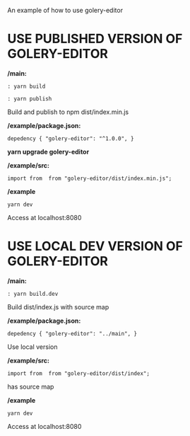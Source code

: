 An example of how to use golery-editor

# USE PUBLISHED VERSION OF GOLERY-EDITOR
**/main:**

`: yarn build`

`: yarn publish`
 
Build and publish to npm dist/index.min.js 


**/example/package.json:**

`depedency {
 "golery-editor": "^1.0.0",
}`

**yarn upgrade golery-editor**

**/example/src:**

`import from  from "golery-editor/dist/index.min.js";`


**/example**

`yarn dev`

Access at localhost:8080



# USE LOCAL DEV VERSION OF GOLERY-EDITOR
**/main:**

`: yarn build.dev`
 
Build dist/index.js with source map


**/example/package.json:**

`depedency {
 "golery-editor": "../main",
}`

Use local version

**/example/src:**

`import from  from "golery-editor/dist/index";`

has source map

**/example**

`yarn dev`

Access at localhost:8080


